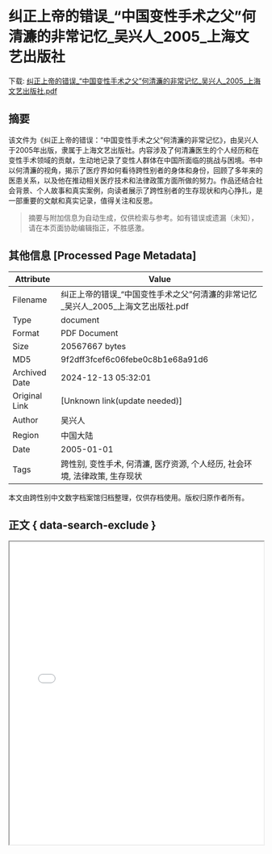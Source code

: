 # 纠正上帝的错误_“中国变性手术之父”何清濂的非常记忆_吴兴人_2005_上海文艺出版社

<!-- tcd_download_link -->
下载: <a href="../纠正上帝的错误_“中国变性手术之父”何清濂的非常记忆_吴兴人_2005_上海文艺出版社.pdf" download>纠正上帝的错误_“中国变性手术之父”何清濂的非常记忆_吴兴人_2005_上海文艺出版社.pdf</a>
<!-- tcd_download_link_end -->

## 摘要

<!-- tcd_abstract -->
该文件为《纠正上帝的错误：“中国变性手术之父”何清濂的非常记忆》，由吴兴人于2005年出版，隶属于上海文艺出版社。内容涉及了何清濂医生的个人经历和在变性手术领域的贡献，生动地记录了变性人群体在中国所面临的挑战与困境。书中以何清濂的视角，揭示了医疗界如何看待跨性别者的身体和身份，回顾了多年来的医患关系，以及他在推动相关医疗技术和法律政策方面所做的努力。作品还结合社会背景、个人故事和真实案例，向读者展示了跨性别者的生存现状和内心挣扎，是一部重要的文献和真实记录，值得关注和反思。

<!-- tcd_abstract_end -->

> 摘要与附加信息为自动生成，仅供检索与参考。如有错误或遗漏（未知），请在本页面协助编辑指正，不胜感激。

## 其他信息 [Processed Page Metadata]

| Attribute       | Value                                  |
|-----------------|----------------------------------------|
| Filename        | 纠正上帝的错误_“中国变性手术之父”何清濂的非常记忆_吴兴人_2005_上海文艺出版社.pdf                             |
| Type            | document                                 |
| Format          | PDF Document                               |
| Size            | 20567667 bytes                           |
| MD5             | 9f2dff3fcef6c06febe0c8b1e68a91d6                                  |
| Archived Date   | 2024-12-13 05:32:01                             |
| Original Link   | [Unknown link(update needed)]                         |
| Author          | 吴兴人                               |
| Region          | 中国大陆                               |
| Date            | 2005-01-01                                 |
| Tags            | 跨性别, 变性手术, 何清濂, 医疗资源, 个人经历, 社会环境, 法律政策, 生存现状                                 |

本文由跨性别中文数字档案馆归档整理，仅供存档使用。版权归原作者所有。


## 正文 { data-search-exclude }

<!-- tcd_main_text -->
<iframe src="../纠正上帝的错误_“中国变性手术之父”何清濂的非常记忆_吴兴人_2005_上海文艺出版社.pdf" width="100%" height="600px">
    <p>无法显示PDF，请下载查看。</p>
</iframe>
<!-- tcd_main_text_end -->

